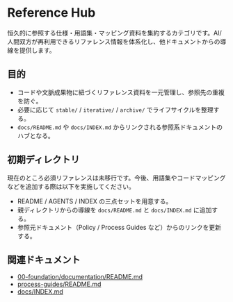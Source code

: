 # Reference Hub

恒久的に参照する仕様・用語集・マッピング資料を集約するカテゴリです。AI/人間双方が再利用できるリファレンス情報を体系化し、他ドキュメントからの導線を提供します。

## 目的
- コードや文脈成果物に紐づくリファレンス資料を一元管理し、参照先の重複を防ぐ。
- 必要に応じて `stable/` / `iterative/` / `archive/` でライフサイクルを整理する。
- `docs/README.md` や `docs/INDEX.md` からリンクされる参照系ドキュメントのハブとなる。

## 初期ディレクトリ
現在のところ必須リファレンスは未移行です。今後、用語集やコードマッピングなどを追加する際は以下を実施してください。
- README / AGENTS / INDEX の三点セットを用意する。
- 親ディレクトリからの導線を `docs/README.md` と `docs/INDEX.md` に追加する。
- 参照元ドキュメント（Policy / Process Guides など）からのリンクを更新する。

## 関連ドキュメント
- [00-foundation/documentation/README.md](../00-foundation/documentation/README.md)
- [process-guides/README.md](../process-guides/README.md)
- [docs/INDEX.md](../INDEX.md)
